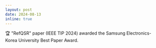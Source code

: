 ```yaml
---
layout: post
date: 2024-08-13
inline: true
---
```


🏆 "RefQSR" paper (IEEE TIP 2024) awarded the Samsung Electronics-Korea University Best Paper Award.